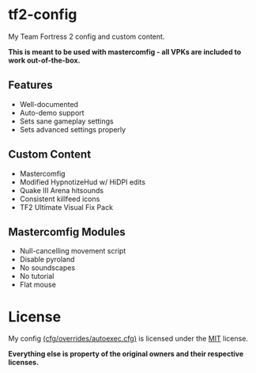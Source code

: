 # tf2-config

My Team Fortress 2 config and custom content.

**This is meant to be used with mastercomfig - all VPKs are included to work out-of-the-box.**

## Features

- Well-documented
- Auto-demo support
- Sets sane gameplay settings
- Sets advanced settings properly

## Custom Content
- Mastercomfig
- Modified HypnotizeHud w/ HiDPI edits
- Quake III Arena hitsounds
- Consistent killfeed icons
- TF2 Ultimate Visual Fix Pack

## Mastercomfig Modules
- Null-cancelling movement script
- Disable pyroland
- No soundscapes
- No tutorial
- Flat mouse


# License

My config [(cfg/overrides/autoexec.cfg)][config] is licensed under the [MIT][LICENSE] license. 

**Everything else is property of the original owners and their respective licenses.**

[config]: cfg/overrides/autoexec.cfg "autoexec config"
[LICENSE]: LICENSE "mit license"
